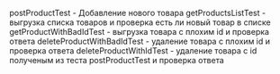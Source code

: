 postProductTest - Добавление нового товара
getProductsListTest - выгрузка списка товаров и проверка есть ли новый товар в списке
getProductWithBadIdTest - выгрузка товара с плохим id и проверка ответа
deleteProductWithBadIdTest - удаление товара с плохим id и проверка ответа
deleteProductWithIdTest - удаление товара с id полученым из теста postProductTest и проверка ответа